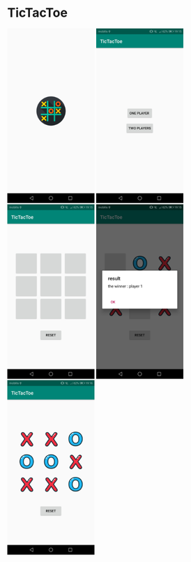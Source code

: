 # TicTacToe
<img src="Screenshot_20190321-191517.jpg"  height="400"> <img src="Screenshot_20190321-191522.jpg"  height="400"> <img src="Screenshot_20190321-191527.jpg"  height="400"> <img src="Screenshot_20190321-191538.jpg"  height="400"> <img src="Screenshot_20190321-191605.jpg"  height="400">

